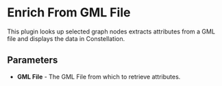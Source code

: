 # Enrich From GML File

This plugin looks up selected graph nodes extracts attributes from a GML
file and displays the data in Constellation.

## Parameters

-   **GML File** - The GML File from which to retrieve attributes.
